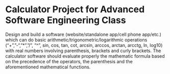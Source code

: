 # Calculator Project for Advanced Software Engineering Class
 Design and build a software (website/standalone app/cell phone app/etc.) which can do basic  arithmetic/trigonometric/logarithmic operations (“+”,”-“,”*”,”/”, ”^”, sin, cos, tan, cot, arcsin, arccos,  arctan,  arcctg,  ln,  log10)  with  real  numbers  involving  parenthesis,  brackets  and  curly  brackets.  The  calculator software should evaluate properly the mathematic formula based on the precedence of  the operators, the parenthesis and the aforementioned mathematical functions. 

